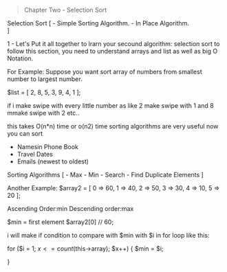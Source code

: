 
> Chapter Two - Selection Sort

Selection Sort [
    - Simple Sorting Algorithm.
    - In Place Algorithm.   
]

1 - Let's Put it all together to lrarn your secound algorithm: selection sort to follow this section,
you need to understand arrays and list as well as big O Notation.


For Example:
Suppose you want sort array of numbers from smallest number to largest number.

$list = [
    2,
    8,
    5,
    3,
    9,
    4,
    1
];

if i make swipe with every little number as like 2 make swipe with 1 and 8 mmake swipe with 2 etc..

this takes O(n*n) time or o(n2) time sorting algorithms are very useful 
now you can sort
- Namesin Phone Book
- Travel Dates
- Emails (newest to oldest)


Sorting Algorithms [
    - Max
    - Min
    - Search
    - Find Duplicate Elements
]

Another Example:
$array2  = [
    0 => 60,
    1 => 40,
    2 => 50,
    3 => 30,
    4 => 10,
    5 => 20
];

Ascending Order:min
Descending order:max

$min = first element $array2[0] // 60;

i will make if condition to compare with $min with $i in for loop like this:

for ($i = 1; $x <= count($this->array); $x++) {
    $min = $i;
  
}



